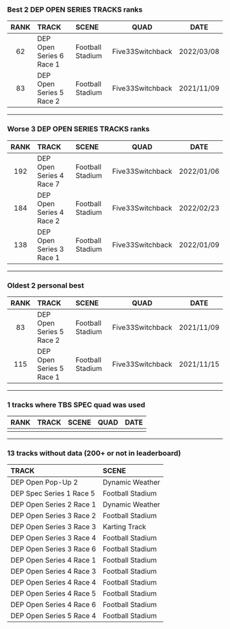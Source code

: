 ### Best 2 DEP OPEN SERIES TRACKS ranks
|RANK|TRACK|SCENE|QUAD|DATE|
|:---:|:---|:---|:---:|:---:|
|62|DEP Open Series 6 Race 1|Football Stadium|Five33Switchback|2022/03/08|
|83|DEP Open Series 5 Race 2|Football Stadium|Five33Switchback|2021/11/09|
---
### Worse 3 DEP OPEN SERIES TRACKS ranks
|RANK|TRACK|SCENE|QUAD|DATE|
|:---:|:---|:---|:---:|:---:|
|192|DEP Open Series 4 Race 7|Football Stadium|Five33Switchback|2022/01/06|
|184|DEP Open Series 4 Race 2|Football Stadium|Five33Switchback|2022/02/23|
|138|DEP Open Series 3 Race 1|Football Stadium|Five33Switchback|2022/01/09|
---
### Oldest 2 personal best
|RANK|TRACK|SCENE|QUAD|DATE|
|:---:|:---|:---|:---:|:---:|
|83|DEP Open Series 5 Race 2|Football Stadium|Five33Switchback|2021/11/09|
|115|DEP Open Series 5 Race 1|Football Stadium|Five33Switchback|2021/11/15|
---
### 1 tracks where TBS SPEC quad was used
|RANK|TRACK|SCENE|QUAD|DATE|
|:---:|:---|:---|:---:|:---:|
||||||
---
### 13 tracks without data (200+ or not in leaderboard)
|TRACK|SCENE|
|:---|:---|
|DEP Open Pop-Up 2|Dynamic Weather|
|DEP Spec Series 1 Race 5|Football Stadium|
|DEP Open Series 2 Race 1|Dynamic Weather|
|DEP Open Series 3 Race 2|Football Stadium|
|DEP Open Series 3 Race 3|Karting Track|
|DEP Open Series 3 Race 4|Football Stadium|
|DEP Open Series 3 Race 6|Football Stadium|
|DEP Open Series 4 Race 1|Football Stadium|
|DEP Open Series 4 Race 3|Football Stadium|
|DEP Open Series 4 Race 4|Football Stadium|
|DEP Open Series 4 Race 5|Football Stadium|
|DEP Open Series 4 Race 6|Football Stadium|
|DEP Open Series 5 Race 4|Football Stadium|
